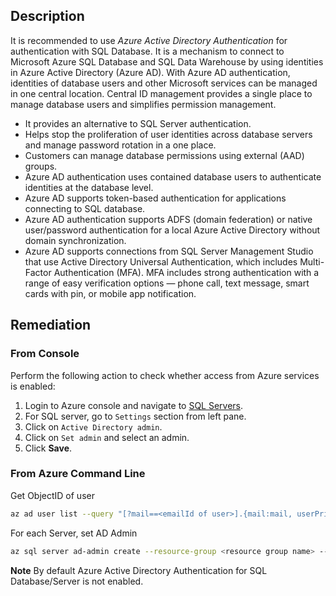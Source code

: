 ## Description

It is recommended to use *Azure Active Directory Authentication* for authentication with SQL Database. It is a mechanism to connect to Microsoft Azure SQL Database and SQL Data Warehouse by using identities in Azure Active Directory (Azure AD). With Azure AD authentication, identities of database users and other Microsoft services can be managed in one central location. Central ID management provides a single place to manage database users and simplifies permission management.

  - It provides an alternative to SQL Server authentication.
  - Helps stop the proliferation of user identities across database servers and manage password rotation in a one place.
  - Customers can manage database permissions using external (AAD) groups.
  - Azure AD authentication uses contained database users to authenticate identities at the database level.
  - Azure AD supports token-based authentication for applications connecting to SQL database.
  - Azure AD authentication supports ADFS (domain federation) or native user/password authentication for a local Azure Active Directory without domain      synchronization.
  - Azure AD supports connections from SQL Server Management Studio that use Active Directory Universal Authentication, which includes Multi-Factor Authentication (MFA). MFA includes strong authentication with a range of easy verification options — phone call, text message, smart cards with pin, or mobile app notification.

## Remediation

### From Console

Perform the following action to check whether access from Azure services is enabled:

1. Login to Azure console and navigate to [SQL Servers](https://portal.azure.com/#create/Microsoft.SQLServer).
2. For SQL server, go to `Settings` section from left pane.
3. Click on `Active Directory admin`.
4. Click on `Set admin` and select an admin.
5. Click **Save**.

### From Azure Command Line

Get ObjectID of user

```bash
az ad user list --query "[?mail==<emailId of user>].{mail:mail, userPrincipalName:userPrincipalName, objectId:objectId}"
```

For each Server, set AD Admin

```bash
az sql server ad-admin create --resource-group <resource group name> --server <server name> --display-name <display name> --object-id <object id of user>
```

**Note** By default Azure Active Directory Authentication for SQL Database/Server is not enabled.